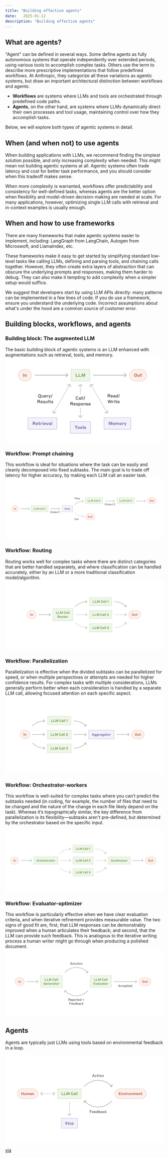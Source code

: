 ```yaml
---
title: "Building effective agents"
date:   2025-01-12 
description: "Building effective agents"
---
```


## What are agents?
"Agent" can be defined in several ways. Some define agents as fully autonomous systems that operate independently over extended periods, using various tools to accomplish complex tasks. Others use the term to describe more prescriptive implementations that follow predefined workflows. At Anthropic, they categorize all these variations as agentic systems, but draw an important architectural distinction between workflows and agents:

- **Workflows** are systems where LLMs and tools are orchestrated through predefined code paths.
- **Agents**, on the other hand, are systems where LLMs dynamically direct their own processes and tool usage, maintaining control over how they accomplish tasks.

Below, we will explore both types of agentic systems in detail.
<!-- more -->
## When (and when not) to use agents
When building applications with LLMs, we recommend finding the simplest solution possible, and only increasing complexity when needed. This might mean not building agentic systems at all. Agentic systems often trade latency and cost for better task performance, and you should consider when this tradeoff makes sense.

When more complexity is warranted, workflows offer predictability and consistency for well-defined tasks, whereas agents are the better option when flexibility and model-driven decision-making are needed at scale. For many applications, however, optimizing single LLM calls with retrieval and in-context examples is usually enough.


## When and how to use frameworks
There are many frameworks that make agentic systems easier to implement, including: LangGraph from LangChain, Autogen from Microswoft, and LlamaIndex, etc.

These frameworks make it easy to get started by simplifying standard low-level tasks like calling LLMs, defining and parsing tools, and chaining calls together. However, they often create extra layers of abstraction that can obscure the underlying prompts ​​and responses, making them harder to debug. They can also make it tempting to add complexity when a simpler setup would suffice.

We suggest that developers start by using LLM APIs directly: many patterns can be implemented in a few lines of code. If you do use a framework, ensure you understand the underlying code. Incorrect assumptions about what's under the hood are a common source of customer error.

## Building blocks, workflows, and agents

### Building block: The augmented LLM
The basic building block of agentic systems is an LLM enhanced with augmentations such as retrieval, tools, and memory.
![alt text](./img/image.png)

### Workflow: Prompt chaining
This workflow is ideal for situations where the task can be easily and cleanly decomposed into fixed subtasks. The main goal is to trade off latency for higher accuracy, by making each LLM call an easier task.
![alt text](./img/image-1.png)


### Workflow: Routing
Routing works well for complex tasks where there are distinct categories that are better handled separately, and where classification can be handled accurately, either by an LLM or a more traditional classification model/algorithm.
![alt text](./img/image-2.png)

### Workflow: Parallelization
Parallelization is effective when the divided subtasks can be parallelized for speed, or when multiple perspectives or attempts are needed for higher confidence results. For complex tasks with multiple considerations, LLMs generally perform better when each consideration is handled by a separate LLM call, allowing focused attention on each specific aspect.
![alt text](./img/image-3.png)

### Workflow: Orchestrator-workers 
This workflow is well-suited for complex tasks where you can’t predict the subtasks needed (in coding, for example, the number of files that need to be changed and the nature of the change in each file likely depend on the task). Whereas it’s topographically similar, the key difference from parallelization is its flexibility—subtasks aren't pre-defined, but determined by the orchestrator based on the specific input.

![alt text](./img/image-4.png)


### Workflow: Evaluator-optimizer 
This workflow is particularly effective when we have clear evaluation criteria, and when iterative refinement provides measurable value. The two signs of good fit are, first, that LLM responses can be demonstrably improved when a human articulates their feedback; and second, that the LLM can provide such feedback. This is analogous to the iterative writing process a human writer might go through when producing a polished document.
![alt text](./img/image-5.png)

## Agents 
Agents are typically just LLMs using tools based on environmental feedback in a loop. 

![alt text](./img/image-6.png)

[via](https://www.anthropic.com/research/building-effective-agents)